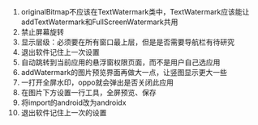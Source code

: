 1. originalBitmap不应该在TextWatermark类中，TextWatermark应该能让addTextWatermark和FullScreenWatermark共用
2. 禁止屏幕旋转
3. 显示层级：必须要在所有窗口最上层，但是是否需要导航栏有待研究
4. 退出软件记住上一次设置
5. 自动跳转到当前应用的悬浮窗权限页面，而不是用户自己选应用
6. addWatermark的图片预览界面再做大一点，让竖图显示更大一些
7. 一打开全屏水印，oppo就会弹出是否关闭此应用
8. 在图片下方设置一行工具，全屏预览、保存
9. 将import的android改为androidx
10. 退出软件记住上一次的设置